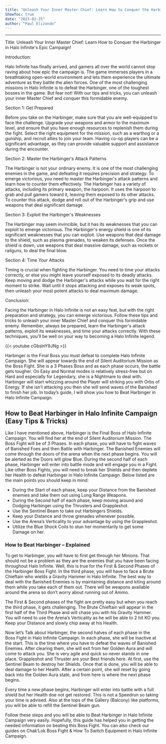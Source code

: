 ```yaml
---
title: "Unleash Your Inner Master Chief: Learn How to Conquer the Harbinger in Halo Infinite's Epic Campaign!"
ShowToc: true 
date: "2023-02-25"
author: "Paul Elizondo"
---
```

*****
Title: Unleash Your Inner Master Chief: Learn How to Conquer the Harbinger in Halo Infinite's Epic Campaign!

Introduction:

Halo Infinite has finally arrived, and gamers all over the world cannot stop raving about how epic the campaign is. The game immerses players in a breathtaking open-world environment and lets them experience the ultimate adventure as they battle the alien forces. One of the most challenging missions in Halo Infinite is to defeat the Harbinger, one of the toughest bosses in the game. But fear not! With our tips and tricks, you can unleash your inner Master Chief and conquer this formidable enemy.

Section 1: Get Prepared

Before you take on the Harbinger, make sure that you are well-equipped to face the challenge. Upgrade your weapons and armor to the maximum level, and ensure that you have enough resources to replenish them during the fight. Select the right equipment for the mission, such as a warthog or a gunship, and recruit allies to join your team. Having co-op players can be a significant advantage, as they can provide valuable support and assistance during the encounter.

Section 2: Master the Harbinger's Attack Patterns

The Harbinger is not your ordinary enemy. It is one of the most challenging enemies in the game, and defeating it requires precision and strategy. To emerge victorious, you need to master the Harbinger's attack patterns and learn how to counter them effectively. The Harbinger has a variety of attacks, including its primary weapon, the harpoon. It uses the harpoon to grab and pull gamers toward it, leaving them exposed to its other attacks. To counter this attack, dodge and roll out of the Harbinger's grip and use weapons that deal significant damage.

Section 3: Exploit the Harbinger's Weaknesses

The Harbinger may seem invincible, but it has its weaknesses that you can exploit to emerge victorious. The Harbinger's energy shield is one of its significant weaknesses that you can exploit. Use weapons that deal damage to the shield, such as plasma grenades, to weaken its defenses. Once the shield is down, use weapons that deal massive damage, such as rockets or railguns, to deal the final blow.

Section 4: Time Your Attacks

Timing is crucial when fighting the Harbinger. You need to time your attacks correctly, or else you might leave yourself exposed to its deadly attacks. Keep moving and dodge the Harbinger's attacks while you wait for the right moment to strike. Wait until it stops attacking and exposes its weak spots, then unleash your most potent attacks to deal maximum damage.

Conclusion:

Facing the Harbinger in Halo Infinite is not an easy feat, but with the right preparation and strategy, you can emerge victorious. Follow these tips and tricks to unleash your inner Master Chief and conquer this formidable enemy. Remember, always be prepared, learn the Harbinger's attack patterns, exploit its weaknesses, and time your attacks correctly. With these techniques, you'll be well on your way to becoming a Halo Infinite legend.

{{< youtube cGbslnY9JNg >}} 



Harbinger is the Final Boss you must defeat to complete Halo Infinite Campaign. She will appear towards the end of Silent Auditorium Mission as the Boss Fight. She is a 3 Phases Boss and as each phase occurs, the battle gets tougher. On Easy and Normal modes is relatively stress-free but on Hard and especially for Legendary, she is a Nightmare to deal with. Harbinger will start whizzing around the Player will striking you with Orbs of Energy. If she isn’t attacking you then she will send waves of the Banished to finish her job. In today’s guide, I will show you how to Beat Harbinger in Halo Infinite Campaign.
 
## How to Beat Harbinger in Halo Infinite Campaign (Easy Tips & Tricks)
 

 
Like I have mentioned above, Harbinger is the Final Boss of Halo Infinite Campaign. You will find her at the end of Silent Auditorium Mission. The Boss Fight will be of 3 Phases. In each phase, you will have to fight waves of Banished Foes and then Battle with Harbinger. The Banished Enemies will come through the doors of the arena when the next phase begins. You will be alerted as the Doors will glow Blue. During the second half of each phase, Harbinger will enter into battle mode and will engage you in a Fight. Like other Boss Fights, you will need to break her Shields and then deplete her Health to defeat Harbinger in Halo Infinite Campaign. Below listed are the main points you should keep in mind:
 
- During the Start of each phase, keep your Distance from the Banished enemies and take them out using Long Range Weapons.
 - During the Second half of each phase, keep moving around and Dodging Harbinger using the Thrusters and Grappleshot.
 - Use the Sentinel Beam to take out Harbingers Shields.
 - Keep your Distance and throw grenades whenever possible.
 - Use the Arena’s Verticality to your advantage by using the Grappleshot.
 - Utilize the Blue Shock Coils to stun her momentarily to get some Damage on her.

 
### How to Beat Harbinger – Explained
 
To get to Harbinger, you will have to first get through her Minions. That should not be a problem as they are the enemies that you have been facing throughout Halo Infinite. Well, this is true for the First & Second Phases of the Harbinger Boss Fight. In the third phase, you will have to face a Brute Chieftain who wields a Gravity Hammer in Halo Infinite. The best way to deal with the Banished Enemies is by maintaining distance and kiting around them while you take each of them out. There will be weapons available around the arena so don’t worry about running out of Ammo.
 
The First & Second phases of the fight are pretty easy but when you reach the third phase, it gets challenging. The Brute Chieftain will appear in the first half of the Third Phase and will chase you with his Gravity Hammer. You will need to use the Arena’s Verticality as he will be able to 2 hit KO you. Keep your Distance and slowly chip away at his Health.
 
Now let’s Talk about Harbinger, the second halves of each phase in the Boss Fight in Halo Infinite Campaign. In each phase, she will be inactive at the start. This is the time where you have to defeat the waves of Banished Enemies. After clearing them, she will exit from her Golden Aura and will come to attack you. She is very agile and quick so never stands in one place. Grappleshot and Thruster are your Best friends here. At first, use the Sentinel Beam to destroy her Shields. Once that is done, you will be able to deal damage to her Health. After a certain point, she will reset by going back into the Golden Aura state, and from here is where the next phase begins.
 
Every time a new phase begins, Harbinger will enter into battle with a full shield but her Health doe not get restored. This is not a Speedrun so taking your time is advised. Also at the tops of the Gallery (Balcony) like platforms, you will be able to refill the Sentinel Beam gun.
 
Follow these steps and you will be able to Beat Harbinger in Halo Infinite Campaign very easily. Hopefully, this guide has helped you in getting the needed information on beating this Boss Fight. You can also check our guides on Chak’Lok Boss Fight & How To Switch Equipment in Halo Infinite Campaign.




